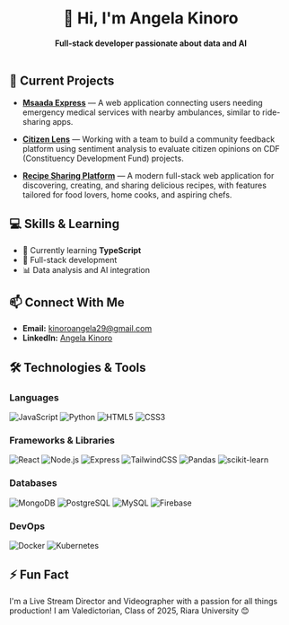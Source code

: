 # <div align="center">👋 Hi, I'm Angela Kinoro</div>
<div align="center"><strong>Full-stack developer passionate about data and AI</strong></div>

<br>

## 🚀 Current Projects

- **[Msaada Express](https://github.com/angelakinoro/MsaadaExpress)** — A web application connecting users needing emergency medical services with nearby ambulances, similar to ride-sharing apps.

- **[Citizen Lens](https://github.com/CitizenLense/Pilot)** — Working with a team to build a community feedback platform using sentiment analysis to evaluate citizen opinions on CDF (Constituency Development Fund) projects.

- **[Recipe Sharing Platform](https://github.com/angelakinoro/Recipe-Sharing-Platform)** — A modern full-stack web application for discovering, creating, and sharing delicious recipes, with features tailored for food lovers, home cooks, and aspiring chefs.
  
## 💻 Skills & Learning

- 🌱 Currently learning **TypeScript**
- 💼 Full-stack development
- 📊 Data analysis and AI integration

## 📫 Connect With Me

- **Email:** kinoroangela29@gmail.com
- **LinkedIn:** [Angela Kinoro](https://linkedin.com/in/angela-kinoro)

## 🛠️ Technologies & Tools

### Languages
![JavaScript](https://img.shields.io/badge/-JavaScript-F7DF1E?style=flat-square&logo=javascript&logoColor=black)
![Python](https://img.shields.io/badge/-Python-3776AB?style=flat-square&logo=python&logoColor=white)
![HTML5](https://img.shields.io/badge/-HTML5-E34F26?style=flat-square&logo=html5&logoColor=white)
![CSS3](https://img.shields.io/badge/-CSS3-1572B6?style=flat-square&logo=css3&logoColor=white)

### Frameworks & Libraries
![React](https://img.shields.io/badge/-React-61DAFB?style=flat-square&logo=react&logoColor=black)
![Node.js](https://img.shields.io/badge/-Node.js-339933?style=flat-square&logo=node.js&logoColor=white)
![Express](https://img.shields.io/badge/-Express-000000?style=flat-square&logo=express&logoColor=white)
![TailwindCSS](https://img.shields.io/badge/-TailwindCSS-38B2AC?style=flat-square&logo=tailwind-css&logoColor=white)
![Pandas](https://img.shields.io/badge/-Pandas-150458?style=flat-square&logo=pandas&logoColor=white)
![scikit-learn](https://img.shields.io/badge/-scikit_learn-F7931E?style=flat-square&logo=scikit-learn&logoColor=white)

### Databases
![MongoDB](https://img.shields.io/badge/-MongoDB-47A248?style=flat-square&logo=mongodb&logoColor=white)
![PostgreSQL](https://img.shields.io/badge/-PostgreSQL-336791?style=flat-square&logo=postgresql&logoColor=white)
![MySQL](https://img.shields.io/badge/-MySQL-4479A1?style=flat-square&logo=mysql&logoColor=white)
![Firebase](https://img.shields.io/badge/-Firebase-FFCA28?style=flat-square&logo=firebase&logoColor=black)

### DevOps
![Docker](https://img.shields.io/badge/-Docker-2496ED?style=flat-square&logo=docker&logoColor=white)
![Kubernetes](https://img.shields.io/badge/-Kubernetes-326CE5?style=flat-square&logo=kubernetes&logoColor=white)

## ⚡ Fun Fact

I'm a Live Stream Director and Videographer with a passion for all things production!
I am Valedictorian, Class of 2025, Riara University 😊 
